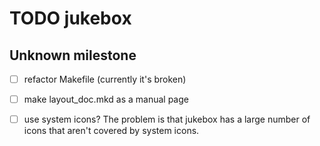 TODO jukebox
============


Unknown milestone
-----------------

- [ ] refactor Makefile (currently it's broken)

- [ ] make layout_doc.mkd as a manual page

- [ ] use system icons?
  The problem is that jukebox has a large number of icons that aren't covered
  by system icons.
